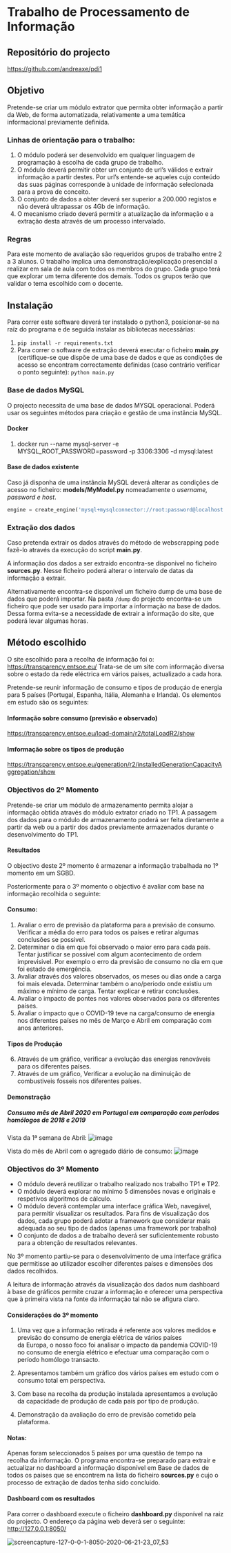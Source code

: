 # Trabalho de Processamento de Informação

## Repositório do projecto

https://github.com/andreaxe/pdi1

## Objetivo

Pretende-se criar um módulo extrator que permita obter informação a partir da Web, de forma automatizada, 
relativamente a uma temática informacional previamente definida.

### Linhas de orientação para o trabalho:

1. O módulo poderá ser desenvolvido em qualquer linguagem de programação à escolha de cada grupo de trabalho.
2. O módulo deverá permitir obter um conjunto de url’s válidos e extrair informação a partir destes. 
Por url’s entende-se aqueles cujo conteúdo das suas páginas corresponde à unidade de informação selecionada 
para a prova de conceito.
3. O conjunto de dados a obter deverá ser superior a 200.000 registos e não deverá ultrapassar os 4Gb de informação.
4. O mecanismo criado deverá permitir a atualização da informação e a extração desta através de um processo 
intervalado.
 
### Regras

Para este momento de avaliação são requeridos grupos de trabalho entre 2 a 3 alunos.
O trabalho implica uma demonstração/explicação presencial a realizar em sala de aula com todos os membros do grupo.
Cada grupo terá que explorar um tema diferente dos demais.
Todos os grupos terão que validar o tema escolhido com o docente.

## Instalação

Para correr este software deverá ter instalado o python3, posicionar-se na raíz do programa e
 de seguida instalar as bibliotecas necessárias:

1. `pip install -r requirements.txt `
2. Para correr o software de extração deverá executar o ficheiro **main.py** (certifique-se que dispõe de uma base de dados e que as 
condições de acesso se encontram correctamente definidas (caso contrário verificar o ponto seguinte): `python main.py`

### Base de dados MySQL

O projecto necessita de uma base de dados MYSQL operacional. Poderá usar os seguintes métodos para criação e gestão
de uma instância MySQL.

#### Docker

1. docker run --name mysql-server -e MYSQL_ROOT_PASSWORD=password -p 3306:3306 -d mysql:latest

#### Base de dados existente

Caso já disponha de uma instância MySQL deverá alterar as condições de acesso no ficheiro: **models/MyModel.py** 
nomeadamente o *username, password e host*.

```python
engine = create_engine('mysql+mysqlconnector://root:password@localhost')  # connect to server
```

### Extração dos dados

Caso pretenda extrair os dados através do método de webscrapping pode fazê-lo através da execução do script **main.py**.

A informação dos dados a ser extraido encontra-se disponivel no ficheiro **sources.py**. Nesse ficheiro poderá alterar 
o intervalo de datas da informação a extrair.

Alternativamente encontra-se disponivel um ficheiro dump de uma base de dados que poderá importar.
Na pasta ```/dump``` do projecto encontra-se um ficheiro que pode ser usado para importar a informação na base de dados.
Dessa forma evita-se a necessidade de extrair a informação do site, que poderá levar algumas horas.


## Método escolhido

O site escolhido para a recolha de informação foi o: https://transparency.entsoe.eu/
Trata-se de um site com informação diversa sobre o estado da rede eléctrica em vários paises, actualizado a cada hora.

Pretende-se reunir informação de consumo e tipos de produçáo de energia para 5 países (Portugal, Espanha, Itália, 
Alemanha e Irlanda).
Os elementos em estudo são os seguintes:

#### Informação sobre consumo (previsão e observado) 
https://transparency.entsoe.eu/load-domain/r2/totalLoadR2/show

#### Imformação sobre os tipos de produção
https://transparency.entsoe.eu/generation/r2/installedGenerationCapacityAggregation/show

### Objectivos do 2º Momento

Pretende-se criar um módulo de armazenamento permita alojar a informação obtida através do módulo extrator criado no 
TP1. A passagem dos dados para o módulo de armazenamento poderá ser feita diretamente a partir da web ou a partir 
dos dados previamente armazenados durante o desenvolvimento do TP1.

#### Resultados

O objectivo deste 2º momento é armazenar a informação trabalhada no 1º momento em um SGBD.

Posteriormente para o 3º momento o objectivo é avaliar com base na informação recolhida o seguinte:

#### Consumo:

1.  Avaliar o erro de previsão da plataforma para a previsão de consumo. Verificar a média do erro para todos os países 
e retirar algumas conclusões se possivel. 
2. Determinar o dia em que foi observado o maior erro para cada país. Tentar justificar se possivel com 
algum acontecimento de ordem imprevisivel. Por exemplo o erro da previsão de consumo no dia em que foi estado de emergência.
3. Avaliar através dos valores observados, os meses ou dias onde a carga foi mais elevada. 
Determinar também o ano/periodo onde existiu um máximo e mínimo de carga. Tentar explicar e retirar conclusões.
4. Avaliar o impacto de pontes nos valores observados para os diferentes países.
5. Avaliar o impacto que o COVID-19 teve na carga/consumo de energia nos diferentes países no mês de Março e Abril 
em comparação com anos anteriores.  

#### Tipos de Produção

6. Através de um gráfico, verificar a evolução das energias renováveis para os diferentes países.
7. Através de um gráfico, Verificar a evolução na diminuição de combustiveis fosseis nos diferentes países.

#### Demonstração

##### Consumo mês de Abril 2020 em Portugal em comparação com períodos homólogos de 2018 e 2019 

Vista da 1ª semana de Abril:
![image](https://user-images.githubusercontent.com/9929973/81051964-900c2e00-8eba-11ea-8a8f-d1549442b1c1.png)

Vista do mês de Abril com o agregado diário de consumo:
![image](https://user-images.githubusercontent.com/9929973/81052017-a7e3b200-8eba-11ea-94c6-6941f40e02ab.png)

### Objectivos do 3º Momento

- O módulo deverá reutilizar o trabalho realizado nos trabalho TP1 e TP2.
- O módulo deverá explorar no mínimo 5 dimensões novas e originais e respetivos algoritmos de cálculo.
- O módulo deverá contemplar uma interface gráfica Web, navegável, para permitir visualizar os resultados. Para fins de visualização dos dados, cada grupo poderá adotar a framework que considerar mais adequada ao seu tipo de dados (apenas uma framework por trabalho)
- O conjunto de dados a de trabalho deverá ser suficientemente robusto para a obtenção de resultados relevantes.

No 3º momento partiu-se para o desenvolvimento de uma interface gráfica que permitisse ao utilizador escolher 
diferentes países e dimensões dos dados recolhidos.

 A leitura de informação através da visualização dos dados num dashboard à base de gráficos permite cruzar a informação e oferecer 
 uma perspectiva que à primeira vista na fonte da informação tal não se afigura claro.
 
 #### Considerações do 3º momento
 
 1. Uma vez que a informação retirada é referente aos valores medidos e previsão do consumo de energia elétrica de vários países  
 da Europa, o nosso foco foi analisar o impacto da pandemia COVID-19 no consumo de energia elétrico e efectuar 
 uma comparação com o período homólogo transacto.
 
 2. Apresentamos também um gráfico dos vários países em estudo com o consumo total em perspectiva.
 
 3. Com base na recolha da produção instalada apresentamos a evolução da capacidade de produção de cada país por tipo de produção.
 
 4. Demonstração da avaliação do erro de previsão cometido pela plataforma.
 
 #### Notas:
 Apenas foram seleccionados 5 países por uma questão de tempo na recolha da informação. O programa encontra-se 
 preparado para extrair e actualizar no dashboard a informação disponível em Base de dados de todos os paises que se encontrem na lista do 
 ficheiro **sources.py** e cujo o processo de extração de dados tenha sido concluido.
 
 #### Dashboard com os resultados
 Para correr o dashboard execute o ficheiro **dashboard.py** disponível na raiz do projecto.
 O endereço da página web deverá ser o seguinte:  http://127.0.0.1:8050/
 
 ![screencapture-127-0-0-1-8050-2020-06-21-23_07_53](https://user-images.githubusercontent.com/9929973/85236248-3af98c80-b414-11ea-8ebd-17ca3916731a.png)

 
 
